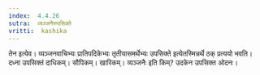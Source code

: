 ```yaml
---
index:  4.4.26
sutra:  व्यञ्जनैरुपसिक्ते
vritti:  kashika 
---
```


तेन इत्येव। व्यञ्जनवाचिभ्यः प्रातिपदिकेभ्यः तृतीयासमर्थेभ्यः उपसिक्ते इत्येतस्मिन्नर्थे ठक् प्रत्ययो भवति। दध्ना उपसिक्तं दाधिकम्। सौपिकम्। खारिकम्। व्यञ्जनैः इति किम्? उदकेन उपसिक्त ओदनः।

